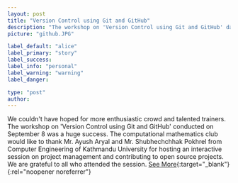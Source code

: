 ```yaml
---
layout: post
title: "Version Control using Git and GitHub"
description: "The workshop on 'Version Control using Git and GitHub' dated September 8,022 was mentored by Mr. Ayush Aryal and Mr. Shubhechchhak Pokhrel from Computer Engineering of Kathmandu University"
picture: "github.JPG"

label_default: "alice"
label_primary: "story"
label_success:
label_info: "personal"
label_warning: "warning"
label_danger:

type: "post"
author:
---
```


We couldn't have hoped for more enthusiastic crowd and talented trainers. The workshop on 'Version Control using Git and GitHub' conducted on September 8 was a huge success. The computational mathematics club would like to thank Mr. Ayush Aryal and Mr. Shubhechchhak Pokhrel from Computer Engineering of Kathmandu University for hosting an interactive session on project management and contributing to open source projects. We are grateful to all who attended the session. [See More](https://www.facebook.com/kucmc1/posts/pfbid02wXn44PZGGHDizWeGgwQoT4UQf5hdGM2K5eqRzgYRY34pgGVqHyzWK2737pYQN8GFl){:target="_blank"}{:rel="noopener noreferrer"}

